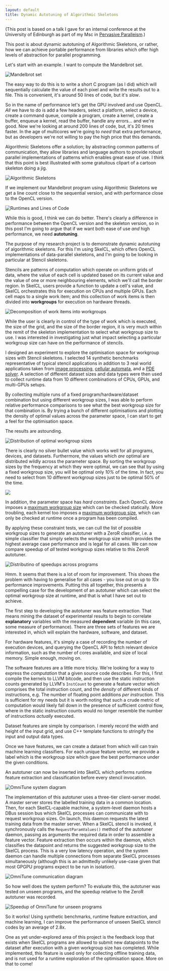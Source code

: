 ```yaml
---
layout: default
title: Dynamic Autotuning of Algorithmic Skeletons
---
```


(This post is based on a talk I gave for an internal conference at the
University of Edinburgh as part of my Msc in
[Pervasive Paralleism](http://pervasiveparallelism.inf.ed.ac.uk/).)

This post is about dynamic autotuning of Algorithmic Skeletons, or
rather, how we can achieve portable performance from libraries which
offer high levels of abstraction for parallel programming.

Let's start with an example. I want to compute the Mandelbrot set.

![Mandelbrot set](/images/2015-05-29-mandelbrot.png)

The easy way to do this is to write a short C program (as I did) which
will sequentially calculate the value of each pixel and write the
results out to a file. This is convenient, it's around 50 lines of
code, but it's *slow*.

So in the name of performance let's get the GPU involved and use
OpenCL. *All* we have to do is add a few headers, select a platform,
select a device, create a command queue, compile a program, create a
kernel, create a buffer, enqueue a kernel, read the buffer, handle any
errors... and we're good. Now we're looking at around 200 lines of
code, but, it's 20 times faster. In the age of multicores we're going
to *need* that extra performance, but as developers we're not willing
to pay the high price that this demands.

Algorithmic Skeletons offer a solution; by abstracting common patterns
of communication, they allow libraries and language authors to provide
robust parallel implementations of patterns which enables great ease
of use. I think that this point is best illustrated with some
gratuitous clipart of a cartoon skeleton doing a jig.

![Algorithmic Skeletons](/images/2015-05-29-skel.png)

If we implement our Mandelbrot program using Algorithmic Skeletons we
get a line count close to the sequential version, and with performance
close to the OpenCL version.

![Runtimes and Lines of Code](/images/2015-05-29-mandelbrot-loc-runtime.png)

While this is good, I think we can do better. There's clearly a
difference in performance between the OpenCL version and the skeleton
version, so in this post I'm going to argue that if we want both ease
of use *and* high performance, we need **autotuning**.

The purpose of my research project is to demonstrate dynamic
autotuning of algorithmic skeletons. For this I'm using SkelCL, which
offers OpenCL implementations of data-parallel skeletons, and I'm
going to be looking in particular at Stencil skeletons.

Stencils are patterns of computation which operate on uniform grids of
data, where the value of each cell is updated based on its current
value and the value of one or more neighbouring elements, which we'll
call the border region. In SkelCL, users provide a function to update
a cell's value, and SkelCL orchestrates this for execution on CPUs and
multiple GPUs. Each cell maps to a single work item; and this
collection of work items is then divided into **workgroups** for
execution on hardware threads.

![Decomposition of work items into workgroups](/images/2015-05-29-wg.png)

While the user is clearly in control of the type of work which is
executed, the size of the grid, and the size of the border region, it
is very much within the remit of the skeleton implementation to select
what workgroup size to use. I was interested in investigating just
what impact selecting a particular workgroup size can have on the
performance of stencils.

I designed an experiment to explore the optimisation space for
workgroup sizes with Stencil skeletons. I selected 14 synthetic
benchmarks representative of typical stencil applications in addition
to 3 real world applications taken from
[image processing](http://en.wikipedia.org/wiki/Canny_edge_detector),
[cellular automata](http://en.wikipedia.org/wiki/Conway%27s_Game_of_Life),
and a
[PDE solver](http://en.wikipedia.org/wiki/Finite-difference_time-domain_method).
A selection of different dataset sizes and data types were then used
to collect runtime data from 10 different combinations of CPUs, GPUs,
and multi-GPUs setups.

By collecting multiple runs of a fixed program/hardware/dataset
combination but using different workgroup sizes, I was able to perform
relative performance comparisons to see what the best workgroup size
for that combination is. By trying a bunch of different optimisations
and plotting the density of optimal values across the parameter space,
I can start to get a feel for the optimisation space.

The results are astounding.

![Distribution of optimal workgroup sizes](/images/2015-05-29-heatmap.png)

There is clearly no silver bullet value which works well for all
programs, devices, and datasets. Furthermore, the values which *are*
optimal are distributed wildly across the parameter space. By sorting
the workgroup sizes by the frequency at which they were optimal, we
can see that by using a fixed workgroup size, you will be optimal only
*10%* of the time. In fact, you need to select from 10 different
workgroup sizes just to be optimal 50% of the time.

![](/images/2015-05-29-best-wg.png)

In addition, the parameter space has *hard constraints*. Each OpenCL
device imposes a
[maximum workgroup size](https://www.khronos.org/registry/cl/sdk/1.0/docs/man/xhtml/clGetDeviceInfo.html)
which can be checked statically. More troubling, each kernel too
imposes a
[maximum workgroup size](https://www.khronos.org/registry/cl/sdk/1.1/docs/man/xhtml/clGetKernelWorkGroupInfo.html),
which can only be checked at runtime once a program has been compiled.

By applying these constraint tests, we can cull the list of possible
workgroup sizes to generate an autotuner with a ZeroR classifier,
i.e. a simple classifier that simply selects the workgroup size which
provides the highest average case performance and is legal for all
cases. We can now compare speedup of *all* tested workgroup sizes
relative to this ZeroR autotuner.

![Distributino of speedups across programs](/images/2015-05-29-violion-prog.png)

Hmm. It seems that there is a lot of room for improvement. This shows
the problem with having to generalise for all cases - you lose out on
up to *10x* performance improvements. Putting this all together, this
presents a compelling case for the development of an autotuner which
can select the optimal workgroup size at runtime, and that is what I
have set out to achieve.

The first step to developing the autotuner was feature
extraction. That means mining the dataset of experimental results to
begin to correlate **explanatory** variables with the measured
**dependent** variable (in this case, some measure of
performance). There are three sets of features we are interested in,
which will explain the hardware, software, and dataset.

For hardware features, it's simply a case of recording the number of
execution devices, and querying the OpenCL API to fetch relevant
device information, such as the number of cores available, and size of
local memory. Simple enough, moving on.

The software features are a little more tricky. We're looking for a
way to express the *computation* that a given source code
describes. For this, I first compile the kernels to LLVM bitcode, and
then use the static instruction counts generated by LLVM's `InstCount`
to generate a feature vector which comprises the total instruction
count, and the *density* of different kinds of instructions, e.g. The
number of floating point additions *per instruction*. This is
sufficient for my needs but it is worth noting that such a crude
metric of computation would likely fall down in the presence of
sufficient control flow, where in the static instruction counts would
no longer resemble the number of instructions *actually* executed.

Dataset features are simple by comparison. I merely record the width
and height of the input grid, and use C++ template functions to
stringify the input and output data types.

Once we have features, we can create a dataset from which will can
train machine learning classifiers. For each unique feature vector, we
provide a label which is the workgroup size which gave the best
performance under the given conditions.

An autotuner can now be inserted into SkelCL which performs runtime
feature extraction and classification before every stencil invocation.

![OmniTune system diagram](/images/2015-05-29-omnitune.png)

The implementation of this autotuner uses a three-tier client-server
model. A master server stores the labelled training data in a common
location. Then, for each SkelCL-capable machine, a system-level daemon
hosts a DBus session bus which SkelCL processes can communicate with
to request workgroup sizes. On launch, this daemon requests the latest
training data from the master server. When a SkelCL stencil is
invoked, it synchronously calls the `RequestParamValues()` method of
the autotuner daemon, passing as arguments the required data in order
to assemble a feature vector. Feature extraction then occurs within
the daemon, which classifies the datapoint and returns the suggested
workgroup size to the SkelCL process. This is a very low latency
operation, and the system daemon can handle multiple connections from
separate SkelCL processes simultaneously (although this is an
admittedly unlikely use-case given that most GPGPU programs expect to
be run in isolation).

![OmniTune communication diagram](/images/2015-05-29-comms.png)

So how well does the system perform? To evaluate this, the autotuner
was tested on unseen programs, and the speedup relative to the ZeroR
autotuner was recorded.

![Speedup of OmniTune for unseen programs](/images/2015-05-29-test-speedups.png)

So it works! Using synthetic benchmarks, runtime feature extraction,
and machine learning, I can improve the performance of unseen SkelCL
stencil codes by an average of 2.8x.

One as yet under-explored area of this project is the feedback loop
that exists when SkelCL programs are allowed to submit new datapoints
to the dataset after execution with a given workgroup size has
completed. While implemented, this feature is used only for collecting
offline training data, and is not used for a runtime exploration of
the optimisation space. More on that to come!
